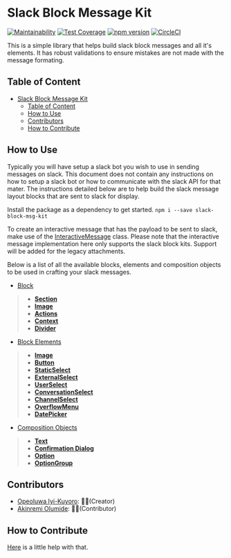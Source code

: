 # Slack Block Message Kit

[![Maintainability](https://api.codeclimate.com/v1/badges/e9a5b2d6a3e658892de3/maintainability)](https://codeclimate.com/github/IyiKuyoro/slack-block-msg-kit/maintainability) [![Test Coverage](https://api.codeclimate.com/v1/badges/e9a5b2d6a3e658892de3/test_coverage)](https://codeclimate.com/github/IyiKuyoro/slack-block-msg-kit/test_coverage) [![npm version](https://badge.fury.io/js/slack-block-msg-kit.svg)](https://badge.fury.io/js/slack-block-msg-kit) [![CircleCI](https://circleci.com/gh/IyiKuyoro/slack-block-msg-kit.svg?style=svg)](https://circleci.com/gh/IyiKuyoro/slack-block-msg-kit)

This is a simple library that helps build slack block messages and all it's elements. It has robust validations to ensure mistakes are not made with the message formating.

## Table of Content

- [Slack Block Message Kit](#Slack-Block-Message-Kit)
  - [Table of Content](#Table-of-Content)
  - [How to Use](#How-to-Use)
  - [Contributors](#Contributors)
  - [How to Contribute](#How-to-Contribute)

## How to Use

Typically you will have setup a slack bot you wish to use in sending messages on slack. This document does not contain any instructions on how to setup a slack bot or how to communicate with the slack API for that mater. The instructions detailed below are to help build the slack message layout blocks that are sent to slack for display.

Install the package as a dependency to get started. `npm i --save slack-block-msg-kit`

To create an interactive message that has the payload to be sent to slack, make use of the [InteractiveMessage](https://github.com/IyiKuyoro/slack-block-msg-kit/blob/master/docs/InteractiveMessage.md) class. Please note that the interactive message implementation here only supports the slack block kits. Support will be added for the legacy attachments.

Below is a list of all the available blocks, elements and composition objects to be used in crafting your slack messages.

- [Block](https://github.com/IyiKuyoro/slack-block-msg-kit/blob/master/docs/Blocks/Blocks.md)

> - **[Section](https://github.com/IyiKuyoro/slack-block-msg-kit/blob/master/docs/Blocks/SectionBlock.md)**
> - **[Image](https://github.com/IyiKuyoro/slack-block-msg-kit/blob/master/docs/Blocks/ImageBlock.md)**
> - **[Actions](https://github.com/IyiKuyoro/slack-block-msg-kit/blob/master/docs/Blocks/ActionsBlock.md)**
> - **[Context](https://github.com/IyiKuyoro/slack-block-msg-kit/blob/master/docs/Blocks/ContextBlock.md)**
> - **[Divider](https://github.com/IyiKuyoro/slack-block-msg-kit/blob/master/docs/Blocks/Divider.md)**

- [Block Elements](https://github.com/IyiKuyoro/slack-block-msg-kit/blob/master/docs/BlockElements/BlockElements.md)

> - **[Image](https://github.com/IyiKuyoro/slack-block-msg-kit/blob/master/docs/BlockElements/ImageElement.md)**
> - **[Button](https://github.com/IyiKuyoro/slack-block-msg-kit/blob/master/docs/BlockElements/ButtonElement.md)**
> - **[StaticSelect](https://github.com/IyiKuyoro/slack-block-msg-kit/blob/master/docs/BlockElements/StaticSelectElement.md)**
> - **[ExternalSelect](https://github.com/IyiKuyoro/slack-block-msg-kit/blob/master/docs/BlockElements/ExternalSelectElement.md)**
> - **[UserSelect](https://github.com/IyiKuyoro/slack-block-msg-kit/blob/master/docs/BlockElements/UserSelectElement.md)**
> - **[ConversationSelect](https://github.com/IyiKuyoro/slack-block-msg-kit/blob/master/docs/BlockElements/ConversationSelectElement.md)**
> - **[ChannelSelect](https://github.com/IyiKuyoro/slack-block-msg-kit/blob/master/docs/BlockElements/ChannelSelectElement.md)**
> - **[OverflowMenu](https://github.com/IyiKuyoro/slack-block-msg-kit/blob/master/docs/BlockElements/OverflowMenuElement.md)**
> - **[DatePicker](https://github.com/IyiKuyoro/slack-block-msg-kit/blob/master/docs/BlockElements/DatePickerElement.md)**

- [Composition Objects](https://github.com/IyiKuyoro/slack-block-msg-kit/blob/master/docs/CompositionObjects/CompositionObjects.md)

> - **[Text](https://github.com/IyiKuyoro/slack-block-msg-kit/blob/master/docs/CompositionObjects/Text.md)**
> - **[Confirmation Dialog](https://github.com/IyiKuyoro/slack-block-msg-kit/blob/master/docs/CompositionObjects/ConfirmationDialog.md)**
> - **[Option](https://github.com/IyiKuyoro/slack-block-msg-kit/blob/master/docs/CompositionObjects/Option.md)**
> - **[OptionGroup](https://github.com/IyiKuyoro/slack-block-msg-kit/blob/master/docs/CompositionObjects/OptionGroup.md)**

## Contributors

- [Opeoluwa Iyi-Kuyoro](https://github.com/IyiKuyoro): 👨🏿(Creator)
- [Akinremi Olumide](https://github.com/akinmyde): 👨🏿(Contributor)

## How to Contribute

[Here](https://github.com/IyiKuyoro/slack-block-msg-kit/blob/develop/HOW_TO_CONTRIBUTE.md) is a little help with that.
